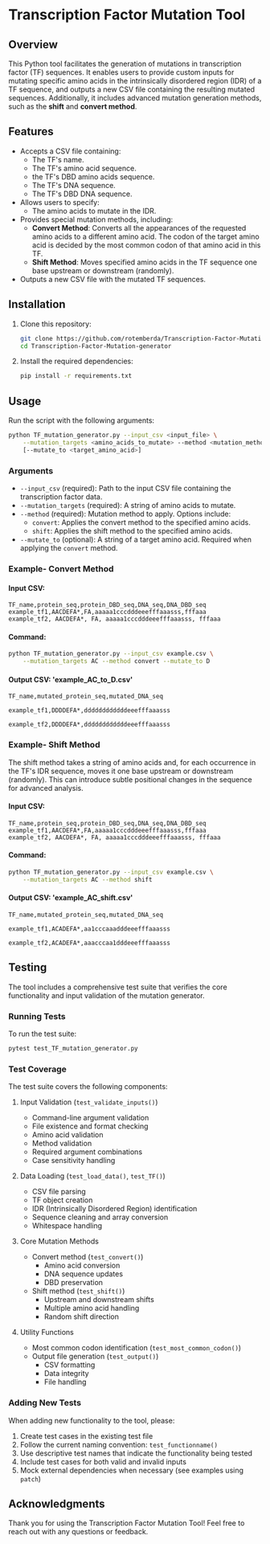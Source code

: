 # Transcription Factor Mutation Tool

## Overview

This Python tool facilitates the generation of mutations in transcription factor (TF) sequences. It enables users to provide custom inputs for mutating specific amino acids in the intrinsically disordered region (IDR) of a TF sequence, and outputs a new CSV file containing the resulting mutated sequences. Additionally, it includes advanced mutation generation methods, such as the **shift** and **convert method**.

## Features

- Accepts a CSV file containing:
  - The TF's name.
  - The TF's amino acid sequence.
  - the TF's DBD amino acids sequence.
  - The TF's DNA sequence.
  - The TF's DBD DNA sequence.
- Allows users to specify:
  - The amino acids to mutate in the IDR.
- Provides special mutation methods, including:
  - **Convert Method**: Converts all the appearances of the requested amino acids to a different amino acid. The codon of the target amino acid is decided by the most common codon of that amino acid in this TF.
  - **Shift Method**: Moves specified amino acids in the TF sequence one base upstream or downstream (randomly).
- Outputs a new CSV file with the mutated TF sequences.

## Installation

1. Clone this repository:
   ```bash
   git clone https://github.com/rotemberda/Transcription-Factor-Mutation-generator.git
   cd Transcription-Factor-Mutation-generator
   ```
2. Install the required dependencies:
   ```bash
   pip install -r requirements.txt
   ```

## Usage

Run the script with the following arguments:

```bash
python TF_mutation_generator.py --input_csv <input_file> \
    --mutation_targets <amino_acids_to_mutate> --method <mutation_method> \
    [--mutate_to <target_amino_acid>]
```

### Arguments

- `--input_csv` (required): Path to the input CSV file containing the transcription factor data.
- `--mutation_targets` (required): A string of amino acids to mutate.
- `--method` (required): Mutation method to apply. Options include:
  - `convert`: Applies the convert method to the specified amino acids.
  - `shift`: Applies the shift method to the specified amino acids.
- `--mutate_to` (optional): A string of a target amino acid. Required when applying the `convert` method.


### Example- Convert Method

#### Input CSV:

```csv
TF_name,protein_seq,protein_DBD_seq,DNA_seq,DNA_DBD_seq
example_tf1,AACDEFA*,FA,aaaaa1cccdddeeefffaaasss,fffaaa
example_tf2, AACDEFA*, FA, aaaaa1cccdddeeefffaaasss, fffaaa
```

#### Command:

```bash
python TF_mutation_generator.py --input_csv example.csv \
    --mutation_targets AC --method convert --mutate_to D
```

#### Output CSV: 'example_AC_to_D.csv'

```csv
TF_name,mutated_protein_seq,mutated_DNA_seq

example_tf1,DDDDEFA*,ddddddddddddeeefffaaasss

example_tf2,DDDDEFA*,ddddddddddddeeefffaaasss
```


### Example- Shift Method

The shift method takes a string of amino acids and, for each occurrence in the TF's IDR sequence, moves it one base upstream or downstream (randomly). This can introduce subtle positional changes in the sequence for advanced analysis.

#### Input CSV:

```csv
TF_name,protein_seq,protein_DBD_seq,DNA_seq,DNA_DBD_seq
example_tf1,AACDEFA*,FA,aaaaa1cccdddeeefffaaasss,fffaaa
example_tf2, AACDEFA*, FA, aaaaa1cccdddeeefffaaasss, fffaaa
```

#### Command:

```bash
python TF_mutation_generator.py --input_csv example.csv \
    --mutation_targets AC --method shift
```

#### Output CSV: 'example_AC_shift.csv'

```csv
TF_name,mutated_protein_seq,mutated_DNA_seq

example_tf1,ACADEFA*,aa1cccaaadddeeefffaaasss

example_tf2,ACADEFA*,aaacccaa1dddeeefffaaasss
```

## Testing
The tool includes a comprehensive test suite that verifies the core functionality and input validation of the mutation generator.

### Running Tests
To run the test suite:
```bash
pytest test_TF_mutation_generator.py
```

### Test Coverage
The test suite covers the following components:

1. Input Validation (`test_validate_inputs()`)
   - Command-line argument validation
   - File existence and format checking
   - Amino acid validation
   - Method validation
   - Required argument combinations
   - Case sensitivity handling

2. Data Loading (`test_load_data()`, `test_TF()`)
   - CSV file parsing
   - TF object creation
   - IDR (Intrinsically Disordered Region) identification
   - Sequence cleaning and array conversion
   - Whitespace handling

3. Core Mutation Methods
   - Convert method (`test_convert()`)
     - Amino acid conversion
     - DNA sequence updates
     - DBD preservation
   - Shift method (`test_shift()`)
     - Upstream and downstream shifts
     - Multiple amino acid handling
     - Random shift direction

4. Utility Functions
   - Most common codon identification (`test_most_common_codon()`)
   - Output file generation (`test_output()`)
     - CSV formatting
     - Data integrity
     - File handling

### Adding New Tests
When adding new functionality to the tool, please:

1. Create test cases in the existing test file
2. Follow the current naming convention: `test_functionname()`
3. Use descriptive test names that indicate the functionality being tested
4. Include test cases for both valid and invalid inputs
5. Mock external dependencies when necessary (see examples using `patch`)

## Acknowledgments

Thank you for using the Transcription Factor Mutation Tool! Feel free to reach out with any questions or feedback.

